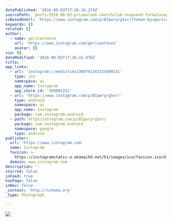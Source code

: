 ```yaml
---
datePublished: '2016-08-03T17:26:16.374Z'
sourcePath: _posts/2016-08-03-prismalook-sketchclub-snapseed-formulasapp-fleursfriday.md
isBasedOnUrl: 'https://www.instagram.com/p/BIpwryrg5xr/?taken-by=gericentonze'
keywords: []
related: []
author:
  - name: gericentonze
    url: 'https://www.instagram.com/gericentonze'
    avatar: {}
via: {}
dateModified: '2016-08-03T17:26:15.976Z'
title: ''
app_links:
  - url: 'instagram://media?id=1308791282315009131'
    type: ios
    namespace: ai
    app_name: Instagram
    app_store_id: '389801252'
  - url: 'https://www.instagram.com/p/BIpwryrg5xr/'
    type: android
    namespace: ai
    app_name: Instagram
    package: com.instagram.android
  - path: https/instagram.com/p/BIpwryrg5xr/
    package: com.instagram.android
    namespace: google
    type: android
publisher:
  url: 'https://www.instagram.com'
  name: Instagram
  favicon: >-
    https://instagramstatic-a.akamaihd.net/h1/images/ico/favicon.ico/dfa85bb1fd63.ico
  domain: www.instagram.com
description: ''
starred: false
inFeed: true
hasPage: false
inNav: false
_context: 'http://schema.org'
_type: Photograph

---
```

![](https://imgflo.herokuapp.com/graph/vahj1ThiexotieMo/bbe58d9acfa5467e6717064e5528ddd6/noop.jpg?input=https%3A%2F%2Fscontent.cdninstagram.com%2Ft51.2885-15%2Fs640x640%2Fsh0.08%2Fe35%2F13712246_1766244210256211_1901133645_n.jpg%3Fig_cache_key%3DMTMwODc5MTI4MjMxNTAwOTEzMQ%253D%253D.2)